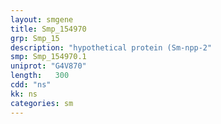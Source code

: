 ```yaml
---
layout: smgene
title: Smp_154970
grp: Smp_15
description: "hypothetical protein (Sm-npp-2"
smp: Smp_154970.1
uniprot: "G4V870"
length:   300
cdd: "ns"
kk: ns
categories: sm
---
```

